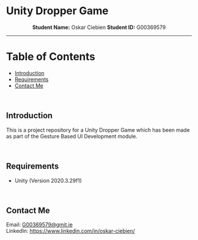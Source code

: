 # Unity Dropper Game

<p align="center">
    <strong>Student Name:</strong> Oskar Ciebien   <strong>Student ID:</strong> G00369579
</p>

---

# Table of Contents

- [Introduction](#introduction)
- [Requirements](#requirements)
- [Contact Me](#contact-me)

<br>

## Introduction

This is a project repository for a Unity Dropper Game which has been made as part of the Gesture Based UI Development module.

<br>

## Requirements

- Unity (Version 2020.3.29f1)

<br>

## Contact Me

Email: G00369579@gmit.ie
<br>
LinkedIn: https://www.linkedin.com/in/oskar-ciebien/
